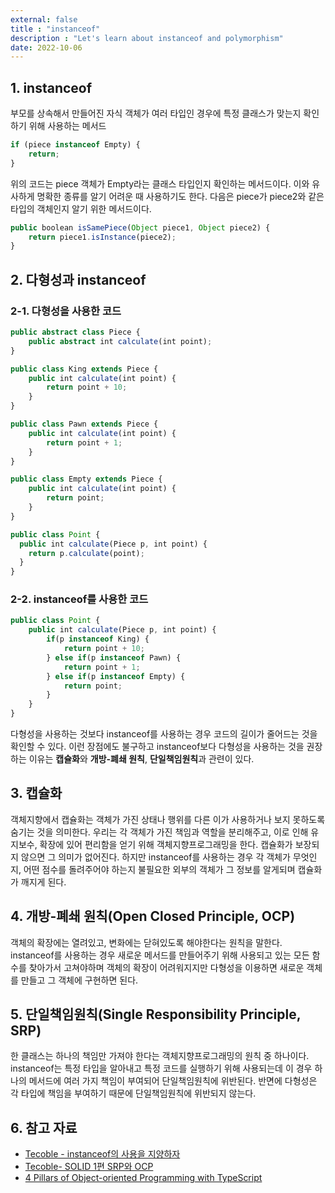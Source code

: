 ```yaml
---
external: false
title : "instanceof"
description : "Let's learn about instanceof and polymorphism"
date: 2022-10-06
---
```


## 1. instanceof

부모를 상속해서 만들어진 자식 객체가 여러 타입인 경우에 특정 클래스가 맞는지 확인하기 위해 사용하는 메서드

```ts
if (piece instanceof Empty) {
    return;
}
```

위의 코드는 piece 객체가 Empty라는 클래스 타입인지 확인하는 메서드이다.
이와 유사하게 명확한 종류를 알기 어려운 때 사용하기도 한다.
다음은 piece가 piece2와 같은 타입의 객체인지 알기 위한 메서드이다.

```ts
public boolean isSamePiece(Object piece1, Object piece2) {
    return piece1.isInstance(piece2);
}
```

## 2. 다형성과 instanceof

### 2-1. 다형성을 사용한 코드

```ts
public abstract class Piece {
    public abstract int calculate(int point);
}

public class King extends Piece {
    public int calculate(int point) {
        return point + 10;
    }
}

public class Pawn extends Piece {
    public int calculate(int point) {
        return point + 1;
    }
}

public class Empty extends Piece {
    public int calculate(int point) {
        return point;
    }
}

public class Point {
  public int calculate(Piece p, int point) {
    return p.calculate(point);
  }
}
```

### 2-2. instanceof를 사용한 코드

```ts
public class Point {
    public int calculate(Piece p, int point) {
        if(p instanceof King) {
            return point + 10;
        } else if(p instanceof Pawn) {
            return point + 1;
        } else if(p instanceof Empty) {
            return point;
        }
    }
}
```

다형성을 사용하는 것보다 instanceof를 사용하는 경우 코드의 길이가 줄어드는 것을 확인할 수 있다.
이런 장점에도 불구하고 instanceof보다 다형성을 사용하는 것을 권장하는 이유는 **캡슐화**와 **개방-폐쇄 원칙**, **단일책임원칙**과 관련이 있다.

## 3. 캡슐화

객체지향에서 캡슐화는 객체가 가진 상태나 행위를 다른 이가 사용하거나 보지 못하도록 숨기는 것을 의미한다.
우리는 각 객체가 가진 책임과 역할을 분리해주고, 이로 인해 유지보수, 확장에 있어 편리함을 얻기 위해 객체지향프로그래밍을 한다. 캡슐화가 보장되지 않으면 그 의미가 없어진다.
하지만 instanceof를 사용하는 경우 각 객체가 무엇인지, 어떤 점수를 돌려주어야 하는지 불필요한 외부의 객체가 그 정보를 알게되며 캡슐화가 깨지게 된다.

## 4. 개방-폐쇄 원칙(Open Closed Principle, OCP)

객체의 확장에는 열려있고, 변화에는 닫혀있도록 해야한다는 원칙을 말한다.
instanceof를 사용하는 경우 새로운 메서드를 만들어주기 위해 사용되고 있는 모든 함수를 찾아가서 고쳐야하며 객체의 확장이 어려워지지만 다형성을 이용하면 새로운 객체를 만들고 그 객체에 구현하면 된다.

## 5. 단일책임원칙(Single Responsibility Principle, SRP)

한 클래스는 하나의 책임만 가져야 한다는 객체지향프로그래밍의 원칙 중 하나이다.
instanceof는 특정 타입을 알아내고 특정 코드를 실행하기 위해 사용되는데 이 경우 하나의 메서드에 여러 가지 책임이 부여되어 단일책임원칙에 위반된다. 반면에 다형성은 각 타입에 책임을 부여하기 때문에 단일책임원칙에 위반되지 않는다.

## 6. 참고 자료

- [Tecoble - instanceof의 사용을 지양하자](https://tecoble.techcourse.co.kr/post/2021-04-26-instanceof/)
- [Tecoble- SOLID 1편 SRP와 OCP](https://tecoble.techcourse.co.kr/post/2020-07-31-solid-1/)
- [4 Pillars of Object-oriented Programming with TypeScript](https://betterprogramming.pub/understand-object-oriented-programming-with-typescript-c4ff8afa40d)
